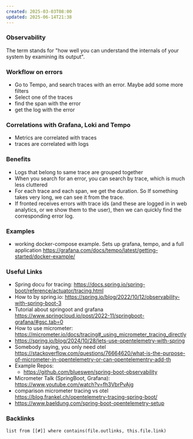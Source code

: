 ```yaml
---
created: 2025-03-03T08:00
updated: 2025-06-14T21:38
---
```

### Observability
The term stands for "how well you can understand the internals of your system by examining its output".


### Workflow on errors
- Go to Tempo, and search traces with an error. Maybe add some more filters
- Select one of the traces
- find the span with the error
- get the log with the error

### Correlations with Grafana, Loki and Tempo
- Metrics are correlated with traces
- traces are correlated with logs

### Benefits
- Logs that belong to same trace are grouped together
- When you search for an error, you can search by trace, which is much less cluttered
- For each trace and each span, we get the duration. So If something takes very long, we can see it from the trace.
- If fronted receives errors with trace ids (and these are logged in in web analytics, or we show them to the user), then we can quickly find the corresponding error log. 


### Examples
- working docker-compose example. Sets up grafana, tempo, and a full application https://grafana.com/docs/tempo/latest/getting-started/docker-example/

### Useful Links
- Spring docu for tracing: https://docs.spring.io/spring-boot/reference/actuator/tracing.html
- How to by spring.io: https://spring.io/blog/2022/10/12/observability-with-spring-boot-3
- Tutorial about springoot and grafana https://www.springcloud.io/post/2022-11/springboot-grafana/#gsc.tab=0
- How to use micrometer: https://micrometer.io/docs/tracing#_using_micrometer_tracing_directly
- https://spring.io/blog/2024/10/28/lets-use-opentelemetry-with-spring
- Somebody saying, you only need otel https://stackoverflow.com/questions/76664620/what-is-the-purpose-of-micrometer-in-opentelemetry-or-can-opentelementry-add-th
- Example Repos:
	- https://github.com/blueswen/spring-boot-observability
- Micrometer Talk (SpringBoot, Grafana): https://www.youtube.com/watch?v=fh3VbrPvAjg
- comparison micrometer tracing vs otel https://blog.frankel.ch/opentelemetry-tracing-spring-boot/
- https://www.baeldung.com/spring-boot-opentelemetry-setup


### Backlinks
```dataview 
list from [[#]] where contains(file.outlinks, this.file.link)
```

